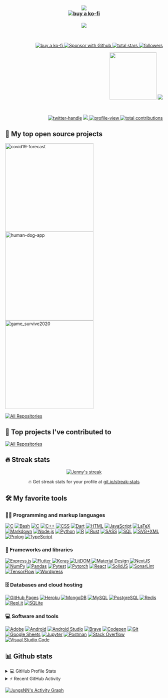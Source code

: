 <h3 align="center">
 <a href="https://github.com/jungsNN/readme-typing-svg">
  <img src="https://readme-typing-svg.herokuapp.com?font=Minisystem&duration=1200&color=21F782&center=true&vCenter=true&multiline=true&width=320&height=70&lines=Jenny+Jung;+Frontend+and+Web3+Dev;+;+;+;+;+;+">
  </a>
<br>
 
 <a align="center" href="https://dogemoms.xyz">
    <img src="https://custom-icon-badges.herokuapp.com/badge/-Curriculum Vitae-white?style=for-the-badge&logo=cv&logoColor=brown" alt="buy a ko-fi">
    </a>
 <br/>
 
<!--   <a align="center">
    <img src="https://ipfs.infura.io/ipfs/bafybeiaipn3r3karf4c7xuywvjzwe6vxyu6eioz7iwu3dob34zlnnctwfu" width="150px">
  </a> -->
 <br>
  <a href="https://git.io/typing-svg" align="center">
    <img src="https://readme-typing-svg.herokuapp.com?font=printf&size=14&duration=700&color=F2F705FF&vCenter=true&multiline=true&width=400&height=250&lines=%E2%9C%85+Python%2C+Javascript%2C+Rust%2C+Dart;+;%E2%9C%85+React%2C+NextJS%2C+SolidJS%2C+LIT%2C+Flutter;+;%E2%9C%85+Neural+Networks%2C+Machine+Learning%2C+Data+Science;+;%E2%9C%85+IPFS%2C+ThreeJS%2C+aws%2C+web3;+;++...;+WAGMI+TO+THE+%F0%9F%8C%95+%F0%9F%9B%B8+!;+">
  </a>
</h3>
  
<br>
<p align="right">
  <p align="right">
    <a href="https://ko-fi.com/suzukidogemom">
    <img src="https://custom-icon-badges.herokuapp.com/badge/-Coffee-beige?style=for-the-badge&logo=kofi&logoColor=brown" alt="buy a ko-fi">
    </a>
    <a href="https://github.com/sponsors/jungsNN">
      <img alt="Sponsor with Github" title="Sponsor with Github"src="https://custom-icon-badges.herokuapp.com/badge/-Sponsor-red?style=for-the-badge&logo=heart&logoColor=white"/>
      </a>
    <a href="https://github.com/jungsNN?tab=repositories&sort=stargazers">
      <img alt="total stars" title="Total stars on GitHub" src="https://custom-icon-badges.herokuapp.com/badge/dynamic/json?logo=star&color=gold&labelColor=gold&label=Stars&style=for-the-badge&query=%24.stars&url=https://api.github-star-counter.workers.dev/user/jungsNN"/>
    </a>
     <a href="https://github.com/jungsNN?tab=followers">
      <img alt="followers" title="Follow me on Github" src="https://custom-icon-badges.herokuapp.com/github/followers/jungsNN?color=skyblue&labelColor=skyblue&style=for-the-badge&logo=person-add&label=Follow&logoColor=white"/>
      </a>
  </p>
  <p align="right">
  <a hrf="https://github.com/jungsNN/readme-typing-svg">
    <img src="https://ipfs.infura.io/ipfs/QmbnFa5YsmuzzGvhDo4sbSuAJfwQxKrnbduDJn4RcxvnYJ" width="150px" align="">
    <img src="https://readme-typing-svg.herokuapp.com?font=Fake+Receipt&size=14&duration=470&color=F2F705FF&background=07FF0C00&multiline=true&width=125&height=120&lines=I...;+;+need...+;+;+Coffee!!+;+%E2%98%95%EF%B8%8F+%F0%9F%A5%BA+;+">
    </a>
  </p>
</p>

<!-- Social icons section -->
<br/>

<!-- Social badges section -->
<!-- Badges with custom icons - https://github.com/DenverCoder1/custom-icon-badges -->
<!-- YouTube stats - https://github.com/DenverCoder1/github-readme-youtube-stats -->
<!-- View counter - https://github.com/DenverCoder1/Simple-View-Counter -->
<!-- Star counter - https://github.com/idealclover/GitHub-Star-Counter -->

<p align="right">
  <a href="https://twitter.com/jungsNN">
      <img alt="twitter-handle" title="Twitter" src="https://img.shields.io/badge/jungsnn-1DA1F2?style=for-the-badge&logo=twitter&labelColor=black&logoColor=1DA1F2"/></a>
  <a href="https://discord.gg/QuY5agxsys" alt="MetaHub">
    <img src="https://img.shields.io/badge/MetaHub-5865F2?style=for-the-badge&labelColor=black&logo=discord&logoColor=5865F2"/>
  </a>
  <a href="https://github.com/DenverCoder1/Simple-View-Counter">
    <img  alt="profile-view" title="Views" src="https://komarev.com/ghpvc/?username=jungsNN&style=for-the-badge&color=orange">
  </a>
  <a href="https://custom-icon-badges.herokuapp.com/badge/dynamic/json?logo=graph&logoColor=fff&color=green&label=contributions&query=%24.totalContributions&url=https%3A%2F%2Fgithub-readme-streak-stats.herokuapp.com%2F%3Fuser%3DjungsNN%26type%3Djson">
    <img alt="total contributions" title="Contributions" src="https://custom-icon-badges.herokuapp.com/badge/dynamic/json?logo=graph&logoColor=fff&color=darkgreen&label=contributions&query=%24.totalContributions&url=https%3A%2F%2Fgithub-readme-streak-stats.herokuapp.com%2F%3Fuser%3DjungsNN%26type%3Djson&style=for-the-badge">
  </a>
  <!-- <a href="https://github.com/jungsNN/Simple-View-Counter">
    <img alt="views" title="GitHub profile views" src="freshidea.com/jonah/app/DenverCoder1-profile-views"/></a>
 -->
 
 </p>



## 📘 My top open source projects
<!-- Repo info cards - https://github.com/anuraghazra/github-readme-stats -->
<!-- Small repo cards (fork) - https://github.com/DenverCoder1/github-readme-stats -->
<p align="left">
  <a href="https://github.com/jungsNN/covid19-forecast"><img width="282" src="https://denvercoder1-github-readme-stats.vercel.app/api/pin/?username=jungsNN&repo=covid19-forecast&theme=react&bg_color=1F222E&title_color=409eff&icon_color=F8D866&hide_border=true&show_icons=false" alt="covid19-forecast"></a>
  <a href="https://github.com/jungsNN/human-dog-app"><img width="282" src="https://denvercoder1-github-readme-stats.vercel.app/api/pin/?username=jungsNN&repo=human-dog-app&theme=react&bg_color=1F222E&title_color=409eff&icon_color=F8D866&hide_border=true&show_icons=false" alt="human-dog-app"></a>
  <a href="https://github.com/jungsNN/game_survive2020"><img width="282" src="https://denvercoder1-github-readme-stats.vercel.app/api/pin/?username=jungsNN&repo=game_survive2020&theme=react&bg_color=1F222E&title_color=409eff&icon_color=F8D866&hide_border=true&show_icons=false" alt="game_survive2020"></a>
</p>

<p align="left">
  <a href="https://github.com/jungsNN?tab=repositories&sort=stargazers"><img alt="All Repositories" title="All Repositories" src="https://custom-icon-badges.herokuapp.com/badge/-All%20Repos-2962FF?style=for-the-badge&logoColor=white&logo=repo"/></a>
</p>

## 📕 Top projects I've contributed to

<!-- Repo info cards - https://github.com/anuraghazra/github-readme-stats -->
<!-- Small repo cards (fork) - https://github.com/DenverCoder1/github-readme-stats -->
<!-- <p align="left">
  <a href="https://github.com/zapproject/hardhat-bsc"><img width="282" src="https://denvercoder1-github-readme-stats.vercel.app/api/pin/?username=zapproject&hardhat-bsc&theme=react&bg_color=1F222E&title_color=F85D7F&icon_color=F8D866&hide_border=true&show_icons=false" alt="hardhat-bsc"></a>

</p> -->

<p align="left">
  <a href="https://github.com/DenverCoderOne/My-Contributions/blob/main/README.md"><img alt="All Repositories" title="All Repositories" src="https://custom-icon-badges.herokuapp.com/badge/-All%20Forks-2962FF?style=for-the-badge&logoColor=white&logo=fork"/></a>
</p>

## 🔥 Streak stats

<!-- GitHub Readme Streak Stats - https://github.com/DenverCoder1/github-readme-streak-stats -->
<p align="center">
  <a href="https://github.com/DenverCoder1/github-readme-streak-stats">
    <img title="🔥 Get streak stats for your profile at git.io/streak-stats" alt="Jenny's streak" src="https://github-readme-streak-stats.herokuapp.com/?user=jungsNN&theme=monokai-metallian&hide_border=true"/>
  </a>
  <p align="center">🔥 Get streak stats for your profile at <a href="https://git.io/streak-stats">git.io/streak-stats</a></p>
</p>

<!-- Some badges are from https://github.com/Ileriayo/markdown-badges -->

## 🛠️ My favorite tools

### 👨‍💻 Programming and markup languages

<p>
    <a href="https://github.com/search?q=user%3AjungsNN+language%3Ac"><img alt="C" src="https://custom-icon-badges.herokuapp.com/badge/BabylonJS-BB464B.svg?logo=babylonjs&logoColor=white"></a>
    <a href="https://github.com/search?q=user%3AjungsNN+language%3Abash"><img alt="Bash" src="https://img.shields.io/badge/Bash-121011.svg?logo=gnu-bash&logoColor=white"></a>
    <a href="https://github.com/search?q=user%3AjungsNN+language%3Ac"><img alt="C" src="https://custom-icon-badges.herokuapp.com/badge/C-03599C.svg?logo=c-in-hexagon&logoColor=white"></a>
    <a href="https://github.com/search?q=user%3AjungsNN+language%3Acpp"><img alt="C++" src="https://custom-icon-badges.herokuapp.com/badge/C++-9C033A.svg?logo=cpp2&logoColor=white"></a>
    <a href="https://github.com/search?q=user%3AjungsNN+language%3Acss"><img alt="CSS" src="https://img.shields.io/badge/CSS-1572B6.svg?logo=css3&logoColor=white"></a>
    <a href="https://github.com/search?q=user%3AjungsNN+language%3Adart"><img alt="Dart" src="https://img.shields.io/badge/Dart-15A6C4.svg?logo=dart&logoColor=white"></a>
    <a href="https://github.com/search?q=user%3AjungsNN+language%3Ahtml"><img alt="HTML" src="https://img.shields.io/badge/HTML-E34F26.svg?logo=html5&logoColor=white"></a>
    <a href="https://github.com/search?q=user%3AjungsNN+language%3Ajavascript"><img alt="JavaScript" src="https://img.shields.io/badge/JavaScript-F7DF1E.svg?logo=javascript&logoColor=black"></a>
    <a href="https://github.com/search?q=user%3AjungsNN+language%3Atex"><img alt="LaTeX" src="https://img.shields.io/badge/LaTeX-008080.svg?logo=LaTeX&logoColor=white"></a>
    <a href="https://github.com/search?q=user%3AjungsNN+language%3Amarkdown"><img alt="Markdown" src="https://img.shields.io/badge/Markdown-000000.svg?logo=markdown&logoColor=white"></a>
    <a href="https://github.com/search?q=user%3AjungsNN+language%3Ajavascript"><img alt="Node.js" src="https://img.shields.io/badge/Node.js-43853D.svg?logo=node.js&logoColor=white"></a>
     <a href="https://github.com/search?q=user%3AjungsNN+language%3Apython"><img alt="Python" src="https://img.shields.io/badge/Python-14354C.svg?logo=python&logoColor=white"></a>
    <a href="https://github.com/search?q=user%3AjungsNN+language%3Ar"><img alt="R" src="https://img.shields.io/badge/R-276DC3.svg?logo=r&logoColor=white"></a>
    <a href="https://github.com/search?q=user%3AjungsNN+language%3ARust"><img alt="Rust" src="https://custom-icon-badges.herokuapp.com/badge/Rust-red.svg?logo=rust&logoColor=white"></a>
    <a href="https://github.com/search?q=user%3AjungsNN+language%3Asass"><img alt="SASS" src="https://img.shields.io/badge/Sass-hotpink.svg?logo=SASS&logoColor=white"></a>
    <a href="https://github.com/search?q=user%3AjungsNN+language%3Asql"><img alt="SQL" src="https://custom-icon-badges.herokuapp.com/badge/SQL-025E8C.svg?logo=database&logoColor=white"></a>
    <a href="https://github.com/search?q=user%3AjungsNN+language%3Asvg"><img alt="SVG+XML" src="https://img.shields.io/badge/SVG%2BXML-e0982c.svg?logo=svg&logoColor=white"></a>
     <a href="https://github.com/search?q=user%3AjungsNN+language%3AThreeJS"><img alt="Prolog" src="https://custom-icon-badges.herokuapp.com/badge/ThreeJS-03599C.svg?color=03599C&logo=threejs&logoColor=666"></a>
    <a href="https://github.com/search?q=user%3AjungsNN+language%3AtypeScript"><img alt="TypeScript" src="https://img.shields.io/badge/TypeScript-007ACC.svg?logo=typescript&logoColor=white"></a>
</p>

### 🧰 Frameworks and libraries

<p>
    <a href="#"><img alt="Express.js" src="https://img.shields.io/badge/Express.js-404d59.svg?logo=express&logoColor=white"></a>
    <a href="#"><img alt="Flutter" src="https://img.shields.io/badge/Flutter-02569B.svg?logo=flutter&logoColor=white"></a>
    <a href="#"><img alt="Keras" src="https://img.shields.io/badge/Keras-D00000.svg?logo=Keras&logoColor=white"></a>
    <a href="#"><img alt="LitDOM" src="https://img.shields.io/badge/LitDOM-skyblue.svg?logo=Lit&logoColor=white"></a>
    <a href="#"><img alt="Material Design" src="https://img.shields.io/badge/Material%20Design-0081CB.svg?logo=material-design&logoColor=white"></a>
    <a href="#"><img alt="NextJS" src="https://img.shields.io/badge/NextJS-fff.svg?logo=nextjs&logoColor=%2361DAFB"></a>
    <a href="#"><img alt="NumPy" src="https://img.shields.io/badge/Numpy-013243.svg?logo=numpy&logoColor=white"></a>
    <a href="#"><img alt="Pandas" src="https://img.shields.io/badge/Pandas-150458.svg?logo=pandas&logoColor=white"></a>
    <a href="#"><img alt="Pytest" src="https://img.shields.io/badge/Pytest-0A9EDC.svg?logo=pytest&logoColor=white"></a>
    <a href="#"><img alt="Pytorch" src="https://img.shields.io/badge/Pytorch-FF6F00.svg?logo=TensorFlow&logoColor=white"></a>
    <a href="#"><img alt="React" src="https://img.shields.io/badge/React-20232a.svg?logo=react&logoColor=%2361DAFB"></a>
    <a href="#"><img alt="SolidJS" src="https://img.shields.io/badge/SolidJS-4f88c6.svg?logo=solid&logoColor=%2361DAFB"></a>
    <a href="#"><img alt="SonarLint" src="https://img.shields.io/badge/-SonarLint-CB2029?logo=sonarlint&logoColor=white"></a>
    <a href="#"><img alt="TensorFlow" src="https://img.shields.io/badge/TensorFlow-FF6F00.svg?logo=TensorFlow&logoColor=white"></a>
    <a href="#"><img alt="Wordpress" src="https://img.shields.io/badge/Wordpress-21759B?logo=wordpress&logoColor=white"></a>
</p>

### 🗄️ Databases and cloud hosting

<p>
    <a href="#"><img alt="GitHub Pages" src="https://img.shields.io/badge/GitHub%20Pages-327FC7.svg?logo=github&logoColor=white"></a>
    <a href="#"><img alt="Heroku" src="https://img.shields.io/badge/Heroku-430098.svg?logo=heroku&logoColor=white"></a>
    <a href="#"><img alt="MongoDB" src ="https://img.shields.io/badge/MongoDB-4ea94b.svg?logo=mongodb&logoColor=white"></a>
    <a href="#"><img alt="MySQL" src="https://img.shields.io/badge/MySQL-00f.svg?logo=mysql&logoColor=white"></a>
    <a href="#"><img alt="PostgreSQL" src ="https://img.shields.io/badge/PostgreSQL-316192.svg?logo=postgresql&logoColor=white"></a>
    <a href="#"><img alt="Redis" src="https://img.shields.io/badge/Redis-FF6F00.svg?logo=Redis&logoColor=white"></a>
    <a href="#"><img alt="Repl.it" src="https://img.shields.io/badge/Repl.it-0D101E.svg?logo=Replit&logoColor=white"></a>
    <a href="#"><img alt="SQLite" src ="https://img.shields.io/badge/SQLite-07405e.svg?logo=sqlite&logoColor=white"></a>
</p>

### 💻 Software and tools

<p>
    <a href="#"><img alt="Adobe" src="https://img.shields.io/badge/Adobe-FF0000.svg?logo=adobe&logoColor=white"></a>
    <a href="#"><img alt="Android" src="https://img.shields.io/badge/Android-3DDC84?logo=android&logoColor=white"></a>
    <a href="#"><img alt="Android Studio" src="https://img.shields.io/badge/Android%20Studio-008678.svg?logo=android-studio&logoColor=white"></a>
    <a href="#"><img alt="Brave" src="https://img.shields.io/badge/-Brave-FB542B?logo=brave&logoColor=white"></a>
    <a href="#"><img alt="Codepen" src="https://img.shields.io/badge/Codepen-000000.svg?logo=codepen&logoColor=white"></a>
    <a href="#"><img alt="Git" src="https://img.shields.io/badge/Git-F05033.svg?logo=git&logoColor=white"></a>
    <a href="#"><img alt="Google Sheets" src="https://img.shields.io/badge/Google%20Sheets-34A853.svg?logo=google%20sheets&logoColor=white"></a>
    <a href="#"><img alt="Jupyter" src="https://img.shields.io/badge/Jupyter-F37626.svg?logo=Jupyter&logoColor=white"></a>
    <a href="#"><img alt="Postman" src="https://img.shields.io/badge/Postman-FF6C37?logo=postman&logoColor=white"></a>
    <a href="#"><img alt="Stack Overflow" src="https://img.shields.io/badge/-Stack%20Overflow-FE7A16?logo=stack-overflow&logoColor=white"></a>
    <a href="#"><img alt="Visual Studio Code" src="https://img.shields.io/badge/Visual%20Studio%20Code-0078d7.svg?logo=visual-studio-code&logoColor=white"></a>
</p>

## 📊 Github stats

<!-- https://github.com/anuraghazra/github-readme-stats -->
<details> 
  <summary>💻 GitHub Profile Stats</summary>
  <br/>
    <a href="https://github.com/anuraghazra/github-readme-stats"><img alt="jungsNN's Github Stats" src="https://denvercoder1-github-readme-stats.vercel.app/api/?username=jungsNN&show_icons=true&count_private=true&theme=react&hide_border=true&bg_color=1F222E&title_color=F85D7F&icon_color=F8D866" height="192px"/></a>
  <a href="https://github.com/anuraghazra/github-readme-stats"><img alt="jungsNN's Top Languages" src="https://github-readme-stats.vercel.app/api/top-langs/?username=jungsNN&langs_count=8&layout=compact&theme=react&hide_border=true&bg_color=1F222E&title_color=F85D7F&icon_color=F8D866&hide=Jupyter%20Notebook" height="192px"/></a>
  <br/>
  <b>Note:</b> Top languages is only a metric of the languages my public code consists of and doesn't reflect experience or skill level.
</details>


<!-- https://github.com/jamesgeorge007/github-activity-readme -->
<details>
  <summary>⚡ Recent GitHub Activity</summary>
  <br/>
<!--START_SECTION:activity-->

<!--END_SECTION:activity-->
</details>

<!-- https://github.com/ashutosh00710/github-readme-activity-graph -->
<a href="https://github.com/ashutosh00710/github-readme-activity-graph"><img alt="JungsNN's Activity Graph" src="https://denvercoder1-activity-graph.herokuapp.com/graph/?username=jungsNN&bg_color=1F222E&color=F8D866&line=F85D7F&point=FFFFFF&hide_border=false" /></a>
